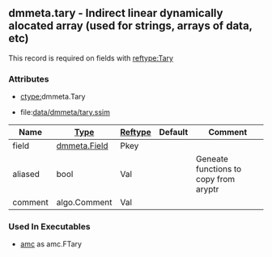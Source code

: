 ## dmmeta.tary - Indirect linear dynamically alocated array (used for strings, arrays of data, etc)
<a href="#dmmeta-tary"></a>

This record is required on fields with [reftype:Tary](/txt/exe/amc/reftypes.md#tary)

### Attributes
<a href="#attributes"></a>
* [ctype:](/txt/ssimdb/dmmeta/ctype.md)dmmeta.Tary

* file:[data/dmmeta/tary.ssim](/data/dmmeta/tary.ssim)

|Name|[Type](/txt/ssimdb/dmmeta/ctype.md)|[Reftype](/txt/ssimdb/dmmeta/reftype.md)|Default|Comment|
|---|---|---|---|---|
|field|[dmmeta.Field](/txt/ssimdb/dmmeta/field.md)|Pkey|
|aliased|bool|Val||Geneate functions to copy from aryptr|
|comment|algo.Comment|Val|

### Used In Executables
<a href="#used-in-executables"></a>
* [amc](/txt/exe/amc/README.md) as amc.FTary

